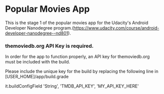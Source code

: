 Popular Movies App
========

This is the stage 1 of the popular movies app for the Udacity's Android Developer Nanodegree program.(https://www.udacity.com/course/android-developer-nanodegree--nd801).

### themoviedb.org API Key is required.

In order for the app to function properly, an API key for themoviedb.org must be included with the build.

Please include the unique key for the build by replacing the following line in [USER_HOME]/app/build.grade

it.buildConfigField 'String', 'TMDB_API_KEY', 'MY_API_KEY_HERE'